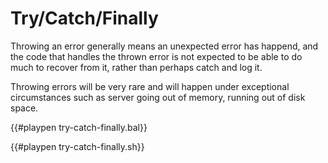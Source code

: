 # Try/Catch/Finally

Throwing an error generally means an unexpected error has happend, and the code that handles the thrown error is not expected to be able to do much to recover from it, rather than perhaps catch and log it.

Throwing errors will be very rare and will happen under exceptional circumstances such as server going out of memory, running out of disk space.

{{#playpen try-catch-finally.bal}}

{{#playpen try-catch-finally.sh}}